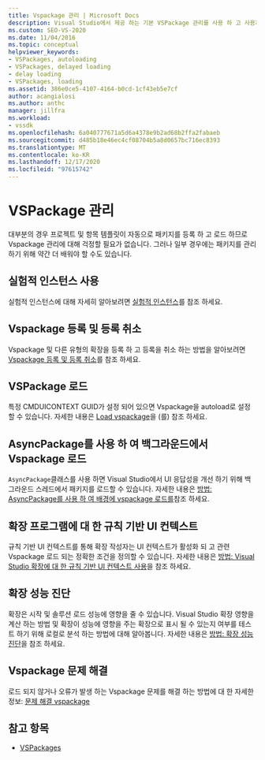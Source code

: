 ```yaml
---
title: Vspackage 관리 | Microsoft Docs
description: Visual Studio에서 제공 하는 기본 VSPackage 관리를 사용 하 고 사용자 지정 하는 방법 및 시기를 알 수 있도록 Vspackage 관리에 대해 알아봅니다.
ms.custom: SEO-VS-2020
ms.date: 11/04/2016
ms.topic: conceptual
helpviewer_keywords:
- VSPackages, autoloading
- VSPackages, delayed loading
- delay loading
- VSPackages, loading
ms.assetid: 386e0ce5-4107-4164-b0cd-1cf43eb5e7cf
author: acangialosi
ms.author: anthc
manager: jillfra
ms.workload:
- vssdk
ms.openlocfilehash: 6a040777671a5d6a4378e9b2ad68b2ffa2fabaeb
ms.sourcegitcommit: d485b18e46ec4cf08704b5a8d0657bc716ec8393
ms.translationtype: MT
ms.contentlocale: ko-KR
ms.lasthandoff: 12/17/2020
ms.locfileid: "97615742"
---
```

# <a name="manage-vspackages"></a>VSPackage 관리
대부분의 경우 프로젝트 및 항목 템플릿이 자동으로 패키지를 등록 하 고 로드 하므로 Vspackage 관리에 대해 걱정할 필요가 없습니다. 그러나 일부 경우에는 패키지를 관리 하기 위해 약간 더 배워야 할 수도 있습니다.

## <a name="use-the-experimental-instance"></a>실험적 인스턴스 사용
 실험적 인스턴스에 대해 자세히 알아보려면 [실험적 인스턴스](../extensibility/the-experimental-instance.md)를 참조 하세요.

## <a name="register-and-unregister-vspackages"></a>Vspackage 등록 및 등록 취소
 Vspackage 및 다른 유형의 확장을 등록 하 고 등록을 취소 하는 방법을 알아보려면 [Vspackage 등록 및 등록 취소](../extensibility/registering-and-unregistering-vspackages.md)를 참조 하세요.

## <a name="load-a-vspackage"></a>VSPackage 로드
 특정 CMDUICONTEXT GUID가 설정 되어 있으면 Vspackage을 autoload로 설정할 수 있습니다. 자세한 내용은 [Load vspackage](../extensibility/loading-vspackages.md)을 (를) 참조 하세요.

## <a name="use-asyncpackage-to-load-vspackages-in-the-background"></a>AsyncPackage를 사용 하 여 백그라운드에서 Vspackage 로드
 `AsyncPackage`클래스를 사용 하면 Visual Studio에서 UI 응답성을 개선 하기 위해 백그라운드 스레드에서 패키지를 로드할 수 있습니다. 자세한 내용은 [방법: AsyncPackage를 사용 하 여 배경에 vspackage 로드를](../extensibility/how-to-use-asyncpackage-to-load-vspackages-in-the-background.md)참조 하세요.

## <a name="rule-based-ui-context-for-extensions"></a>확장 프로그램에 대 한 규칙 기반 UI 컨텍스트
 규칙 기반 UI 컨텍스트를 통해 확장 작성자는 UI 컨텍스트가 활성화 되 고 관련 Vspackage 로드 되는 정확한 조건을 정의할 수 있습니다. 자세한 내용은 [방법: Visual Studio 확장에 대 한 규칙 기반 UI 컨텍스트 사용](../extensibility/how-to-use-rule-based-ui-context-for-visual-studio-extensions.md)을 참조 하세요.

## <a name="diagnose-extension-performance"></a>확장 성능 진단
확장은 시작 및 솔루션 로드 성능에 영향을 줄 수 있습니다. Visual Studio 확장 영향을 계산 하는 방법 및 확장이 성능에 영향을 주는 확장으로 표시 될 수 있는지 여부를 테스트 하기 위해 로컬로 분석 하는 방법에 대해 알아봅니다. 자세한 내용은 [방법: 확장 성능 진단](how-to-diagnose-extension-performance.md)을 참조 하세요.

## <a name="troubleshoot-vspackages"></a>Vspackage 문제 해결
 로드 되지 않거나 오류가 발생 하는 Vspackage 문제를 해결 하는 방법에 대 한 자세한 정보: [문제 해결 vspackage](../extensibility/troubleshooting-vspackages.md)

## <a name="see-also"></a>참고 항목
- [VSPackages](../extensibility/internals/vspackages.md)
